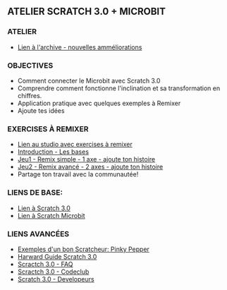 ## ATELIER SCRATCH 3.0 + MICROBIT 

### ATELIER
* [Lien à l'archive - nouvelles amméliorations](https://github.com/bernatferragut/Scratch3.0-Atelier/blob/master/INDEX.md)

### OBJECTIVES
* Comment connecter le Microbit avec Scratch 3.0
* Comprendre comment fonctionne l'inclination et sa transformation en chiffres.
* Application pratique avec quelques exemples à Remixer
* Ajoute tes idées

### EXERCISES À REMIXER
* [Lien au studio avec exercises à remixer](https://scratch.mit.edu/studios/5830403/)
* [Introduction - Les bases](https://scratch.mit.edu/projects/278211868/)
* [Jeu1 - Remix simple - 1 axe - ajoute ton histoire](https://scratch.mit.edu/projects/278220264/)
* [Jeu2 - Remix avancé - 2 axes - ajoute ton histoire](https://scratch.mit.edu/projects/277393092/)
* Partage ton travail avec la communautée!

### LIENS DE BASE:
* [Lien à Scratch 3.0](https://scratch.mit.edu/)
* [Lien à Scratch Microbit](https://scratch.mit.edu/microbit)

### LIENS AVANCÉES
* [Exemples d'un bon Scratcheur: Pinky Pepper](https://scratch.mit.edu/studios/5812900/)
* [Harward Guide Scratch 3.0](http://scratched.gse.harvard.edu/guide/)
* [Scractch 3.0 - FAQ](https://scratch.mit.edu/info/faq#scratch3)
* [Scractch 3.0 - Codeclub](https://projects.raspberrypi.org/en/codeclub/microbit)
* [Scratch 3.0 - Developeurs](github.com/llk)
